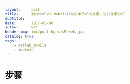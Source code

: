 ```yaml
---
layout:     post
title:      利用Matlab Mobile获取安卓手机的数据，进行数据分析
subtitle:   
date:       2017-08-06
author:     HCY
header-img: img/post-bg-ios9-web.jpg
catalog: true
tags:
    - matlab_mobile
    - Android
---
```


# 步骤

